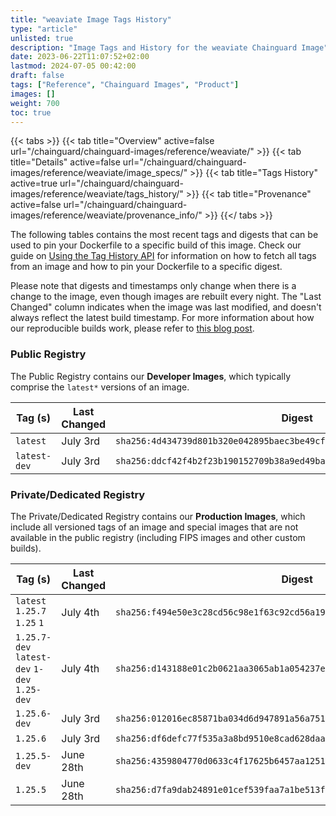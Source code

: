 ```yaml
---
title: "weaviate Image Tags History"
type: "article"
unlisted: true
description: "Image Tags and History for the weaviate Chainguard Image"
date: 2023-06-22T11:07:52+02:00
lastmod: 2024-07-05 00:42:00
draft: false
tags: ["Reference", "Chainguard Images", "Product"]
images: []
weight: 700
toc: true
---
```


{{< tabs >}}
{{< tab title="Overview" active=false url="/chainguard/chainguard-images/reference/weaviate/" >}}
{{< tab title="Details" active=false url="/chainguard/chainguard-images/reference/weaviate/image_specs/" >}}
{{< tab title="Tags History" active=true url="/chainguard/chainguard-images/reference/weaviate/tags_history/" >}}
{{< tab title="Provenance" active=false url="/chainguard/chainguard-images/reference/weaviate/provenance_info/" >}}
{{</ tabs >}}

The following tables contains the most recent tags and digests that can be used to pin your Dockerfile to a specific build of this image. Check our guide on [Using the Tag History API](/chainguard/chainguard-images/using-the-tag-history-api/) for information on how to fetch all tags from an image and how to pin your Dockerfile to a specific digest.

Please note that digests and timestamps only change when there is a change to the image, even though images are rebuilt every night. The "Last Changed" column indicates when the image was last modified, and doesn't always reflect the latest build timestamp. For more information about how our reproducible builds work, please refer to [this blog post](https://www.chainguard.dev/unchained/reproducing-chainguards-reproducible-image-builds).

### Public Registry
The Public Registry contains our **Developer Images**, which typically comprise the `latest*` versions of an image.

| Tag (s)       | Last Changed | Digest                                                                    |
|---------------|--------------|---------------------------------------------------------------------------|
|  `latest`     | July 3rd     | `sha256:4d434739d801b320e042895baec3be49cfeae822588180ed0e2e3398acd57c3a` |
|  `latest-dev` | July 3rd     | `sha256:ddcf42f4b2f23b190152709b38a9ed49baf9310fa8c541adcbc6bdd6121662fa` |


### Private/Dedicated Registry
The Private/Dedicated Registry contains our **Production Images**, which include all versioned tags of an image and special images that are not available in the public registry (including FIPS images and other custom builds).

| Tag (s)                                       | Last Changed | Digest                                                                    |
|-----------------------------------------------|--------------|---------------------------------------------------------------------------|
|  `latest` `1.25.7` `1.25` `1`                 | July 4th     | `sha256:f494e50e3c28cd56c98e1f63c92cd56a1934f4ae238af5c251f279a88d0349db` |
|  `1.25.7-dev` `latest-dev` `1-dev` `1.25-dev` | July 4th     | `sha256:d143188e01c2b0621aa3065ab1a054237e2da4d1c7e4137157dba3f5614a4cc5` |
|  `1.25.6-dev`                                 | July 3rd     | `sha256:012016ec85871ba034d6d947891a56a75133d77c56ba1d28157ddc7dd94832c3` |
|  `1.25.6`                                     | July 3rd     | `sha256:df6defc77f535a3a8bd9510e8cad628daac767e816047b50cd52487f13191594` |
|  `1.25.5-dev`                                 | June 28th    | `sha256:4359804770d0633c4f17625b6457aa125193d12a59b6004a10e7570915e1f304` |
|  `1.25.5`                                     | June 28th    | `sha256:d7fa9dab24891e01cef539faa7a1be513f3465546b6542d634403cc8a6be35bf` |

